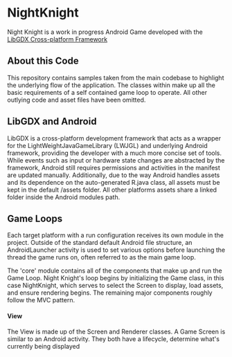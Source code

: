 # NightKnight
Night Knight is a work in progress Android Game developed with the [LibGDX Cross-platform Framework](https://libgdx.badlogicgames.com/)

## About this Code
This repository contains samples taken from the main codebase to highlight the underlying flow of the application. The classes within
make up all the basic requirements of a self contained game loop to operate. All other outlying code and asset files have been omitted.

## LibGDX and Android
LibGDX is a cross-platform development framework that acts as a wrapper for the LightWeightJavaGameLibrary (LWJGL) and underlying Android framework, providing the developer with a much more concise set of tools. While events such as input or hardware state changes are abstracted by the framework, Android still requires permissions and activities in the manifest are updated manually. Additionally, due to the way Android handles assets and its dependence on the auto-generated R.java class, all assets must be kept in the default /assets folder. All other platforms assets share a linked folder inside the Android modules path.

## Game Loops
Each target platform with a run configuration receives its own module in the project. Outside of the standard default Android file structure, an AndroidLauncher activity is used to set various options before launching the thread the game runs on, often referred to as the main game loop.

The 'core' module contains all of the components that make up and run the Game Loop. Night Knight's loop begins by initializing the Game class, in this case NightKnight, which serves to select the Screen to display, load assets, and ensure rendering begins. The remaining major components roughly follow the MVC pattern. 

#### View
The View is made up of the Screen and Renderer classes. A Game Screen is similar to an Android activity. They both have a lifecycle, determine what's currently being displayed 


